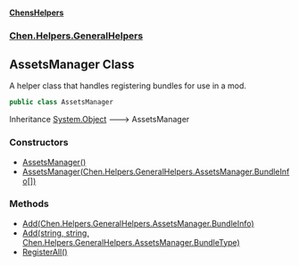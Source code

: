 #### [ChensHelpers](./index.md 'index')
### [Chen.Helpers.GeneralHelpers](./Chen-Helpers-GeneralHelpers.md 'Chen.Helpers.GeneralHelpers')
## AssetsManager Class
A helper class that handles registering bundles for use in a mod.  
```csharp
public class AssetsManager
```
Inheritance [System.Object](https://docs.microsoft.com/en-us/dotnet/api/System.Object 'System.Object') &#129106; AssetsManager  
### Constructors
- [AssetsManager()](./Chen-Helpers-GeneralHelpers-AssetsManager-AssetsManager().md 'Chen.Helpers.GeneralHelpers.AssetsManager.AssetsManager()')
- [AssetsManager(Chen.Helpers.GeneralHelpers.AssetsManager.BundleInfo[])](./Chen-Helpers-GeneralHelpers-AssetsManager-AssetsManager(Chen-Helpers-GeneralHelpers-AssetsManager-BundleInfo--).md 'Chen.Helpers.GeneralHelpers.AssetsManager.AssetsManager(Chen.Helpers.GeneralHelpers.AssetsManager.BundleInfo[])')
### Methods
- [Add(Chen.Helpers.GeneralHelpers.AssetsManager.BundleInfo)](./Chen-Helpers-GeneralHelpers-AssetsManager-Add(Chen-Helpers-GeneralHelpers-AssetsManager-BundleInfo).md 'Chen.Helpers.GeneralHelpers.AssetsManager.Add(Chen.Helpers.GeneralHelpers.AssetsManager.BundleInfo)')
- [Add(string, string, Chen.Helpers.GeneralHelpers.AssetsManager.BundleType)](./Chen-Helpers-GeneralHelpers-AssetsManager-Add(string_string_Chen-Helpers-GeneralHelpers-AssetsManager-BundleType).md 'Chen.Helpers.GeneralHelpers.AssetsManager.Add(string, string, Chen.Helpers.GeneralHelpers.AssetsManager.BundleType)')
- [RegisterAll()](./Chen-Helpers-GeneralHelpers-AssetsManager-RegisterAll().md 'Chen.Helpers.GeneralHelpers.AssetsManager.RegisterAll()')
